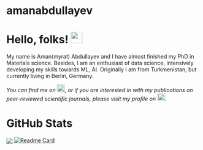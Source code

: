# amanabdullayev

# Hello, folks! <img src="https://github.com/amanabdulla296/amanabdullayev/blob/3d5e9aa6f66926e1e6b9d67971331952f9bca67b/arrwrhhthqx.gif" width="30px">

My name is Aman(myrat) Abdullayev and I have almost finished my PhD in Materials science. Besides, I am an enthusiast of data science, intensively developing my skills towards ML, AI. Originally I am from Turkmenistan, but currently living in Berlin, Germany.

<!-- Actual text -->

*You can find me on [<img src="https://github.com/amanabdulla296/amanabdullayev/blob/4551dbaf8519259c0ec41c706293c257b5d435aa/download%20(1).png" width="20px"/>](https://www.linkedin.com/in/amanmyrat-abdullayew-94758b14/), or if you are interested in with my publications on peer-reviewed scientific journals, please visit my profile on [<img src="https://github.com/amanabdulla296/amanabdullayev/blob/4551dbaf8519259c0ec41c706293c257b5d435aa/download.png" width="20px"/>](https://scholar.google.com/citations?user=22M2i14AAAAJ&hl=en).*


# GitHub Stats

<img align="center" src="https://github-readme-stats.vercel.app/api?username=amanabdulla296&show_icons=true&theme=dark" /> [![Readme Card](https://github-readme-stats.vercel.app/api/pin/?username=amanabdulla296&repo=github-readme-stats)](https://github.com/amanabdulla296/github-readme-stats)
